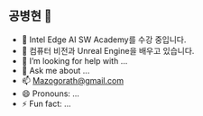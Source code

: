 ## 공병현 👋

- 🔭 Intel Edge AI SW Academy를 수강 중입니다.
- 🌱 컴퓨터 비전과 Unreal Engine을 배우고 있습니다.
- 🤔 I’m looking for help with ...
- 💬 Ask me about ...
- 📫 Mazogorath@gmail.com
- 😄 Pronouns: ...
- ⚡ Fun fact: ...
